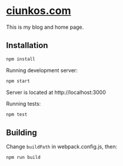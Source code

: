 # [ciunkos.com](https://ciunkos.com/)

This is my blog and home page.

## Installation

```sh
npm install
```

Running development server:

```sh
npm start
```

Server is located at http://localhost:3000

Running tests:

```sh
npm test
```

## Building

Change `buildPath` in webpack.config.js, then:

```sh
npm run build
```
